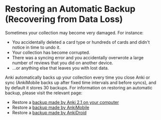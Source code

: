 # Restoring an Automatic Backup (Recovering from Data Loss)

Sometimes your collection may become very damaged. For instance:

- You accidentally deleted a card type or hundreds of cards and didn't notice in time to undo it.
- Your collection has become corrupted.
- There was a syncing error and you accidentally overwrote a large number of reviews that you did on another device.
- ...or anything else that leaves you with lost data.

Anki automatically backs up your collection every time you close Anki or sync (AnkiMobile backs up after fixed time intervals and before syncs), and by default it stores 30 backups. For information on restoring an automatic backup, please visit the relevant page:

- Restore a [backup made by Anki 2.1 on your computer](https://docs.ankiweb.net/#/files?id=backups)
- Restore a [backup made by AnkiMobile](https://docs.ankimobile.net/#/preferences?id=backups)
- Restore a [backup made by AnkiDroid](https://ankidroid.org/docs/manual.html#backups)